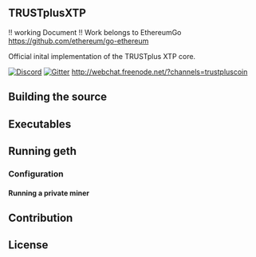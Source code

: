 
## TRUSTplusXTP

!! working Document !! Work belongs to EthereumGo https://github.com/ethereum/go-ethereum

Official inital implementation of the TRUSTplus XTP core.

[![Discord](https://img.shields.io/badge/discord-join%20chat-blue.svg)](https://discord.gg/56Dfku)
[![Gitter](https://img.shields.io/gitter/room/nwjs/nw.js.svg)](https://gitter.im/TRUSTplusXTP/community#)
http://webchat.freenode.net/?channels=trustpluscoin



## Building the source


## Executables
## Running geth

### Configuration


#### Running a private miner

## Contribution

## License
